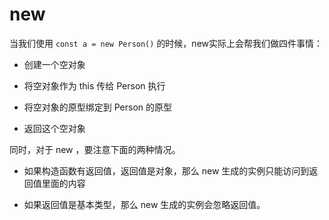 # new

当我们使用 `const a = new Person()` 的时候，new实际上会帮我们做四件事情：

* 创建一个空对象

* 将空对象作为 this 传给 Person 执行

* 将空对象的原型绑定到 Person 的原型

* 返回这个空对象

同时，对于 new ，要注意下面的两种情况。

* 如果构造函数有返回值，返回值是对象，那么 new 生成的实例只能访问到返回值里面的内容

* 如果返回值是基本类型，那么 new 生成的实例会忽略返回值。


